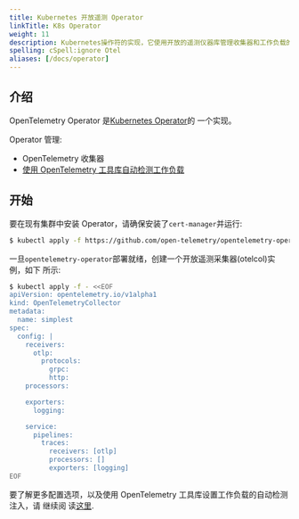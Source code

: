 ```yaml
---
title: Kubernetes 开放遥测 Operator
linkTitle: K8s Operator
weight: 11
description: Kubernetes操作符的实现，它使用开放的遥测仪器库管理收集器和工作负载的自动检测。
spelling: cSpell:ignore Otel
aliases: [/docs/operator]
---
```


## 介绍

OpenTelemetry Operator
是[Kubernetes Operator](https://kubernetes.io/docs/concepts/extend-kubernetes/operator/)的
一个实现。

Operator 管理:

- OpenTelemetry 收集器
- [使用 OpenTelemetry 工具库自动检测工作负载](https://github.com/open-telemetry/opentelemetry-operator#opentelemetry-auto-instrumentation-injection)

## 开始

要在现有集群中安装 Operator，请确保安装了`cert-manager`并运行:

```bash
$ kubectl apply -f https://github.com/open-telemetry/opentelemetry-operator/releases/latest/download/opentelemetry-operator.yaml
```

一旦`opentelemetry-operator`部署就绪，创建一个开放遥测采集器(otelcol)实例，如下
所示:

```bash
$ kubectl apply -f - <<EOF
apiVersion: opentelemetry.io/v1alpha1
kind: OpenTelemetryCollector
metadata:
  name: simplest
spec:
  config: |
    receivers:
      otlp:
        protocols:
          grpc:
          http:
    processors:

    exporters:
      logging:

    service:
      pipelines:
        traces:
          receivers: [otlp]
          processors: []
          exporters: [logging]
EOF
```

要了解更多配置选项，以及使用 OpenTelemetry 工具库设置工作负载的自动检测注入，请
继续阅
读[这里](https://github.com/open-telemetry/opentelemetry-operator/blob/main/README.md).
